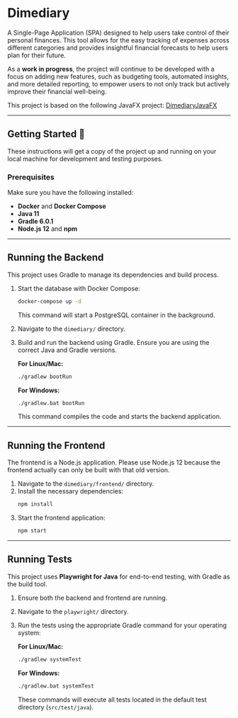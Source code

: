 # Dimediary

A Single-Page Application (SPA) designed to help users take control of their personal finances. This tool allows for the
easy tracking of expenses across different categories and provides insightful financial forecasts to help users plan for
their future.

As a **work in progress**, the project will continue to be developed with a focus on adding new features, such as
budgeting
tools, automated insights, and more detailed reporting, to empower users to not only track but actively improve their
financial well-being.

This project is based on the following JavaFX project: [DimediaryJavaFX](https://github.com/marcuskraft/DimeDiaryJavaFx)

---

## Getting Started 🚀

These instructions will get a copy of the project up and running on your local machine for development and testing
purposes.

### Prerequisites

Make sure you have the following installed:

* **Docker** and **Docker Compose**
* **Java 11**
* **Gradle 6.0.1**
* **Node.js 12** and **npm**

---

## Running the Backend

This project uses Gradle to manage its dependencies and build process.

1. Start the database with Docker Compose:
   ```bash
   docker-compose up -d
   ```
   This command will start a PostgreSQL container in the background.
2. Navigate to the `dimediary/` directory.
3. Build and run the backend using Gradle. Ensure you are using the correct Java and Gradle versions.

   **For Linux/Mac:**
    ```bash
    ./gradlew bootRun
    ```

   **For Windows:**
    ```bash
    ./gradlew.bat bootRun
    ```
   This command compiles the code and starts the backend application.

---

## Running the Frontend

The frontend is a Node.js application. Please use Node.js 12 because the frontend actually can only be built with that
old version.

1. Navigate to the `dimediary/frontend/` directory.
2. Install the necessary dependencies:
   ```bash
   npm install
   ```
3. Start the frontend application:
   ```bash
   npm start
   ```

---

## Running Tests

This project uses **Playwright for Java** for end-to-end testing, with Gradle as the build tool.

1. Ensure both the backend and frontend are running.
2. Navigate to the `playwright/` directory.
3. Run the tests using the appropriate Gradle command for your operating system:

   **For Linux/Mac:**
   ```bash
   ./gradlew systemTest
   ```

   **For Windows:**
   ```bash
   ./gradlew.bat systemTest
   ```

   These commands will execute all tests located in the default test directory (`src/test/java`).